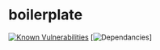 # boilerplate
[![Known Vulnerabilities](https://snyk.io/test/github/andparsons/boilerplate/badge.svg)](https://snyk.io/test/github/andparsons/boilerplate)
[![Dependancies](https://david-dm.org/andparsons/boilerplate.svg)]
